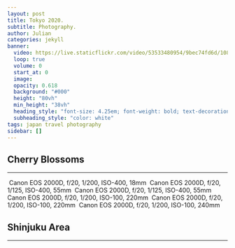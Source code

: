 ```yaml
---
layout: post
title: Tokyo 2020.
subtitle: Photography.
author: Julian
categories: jekyll
banner:
  video: https://live.staticflickr.com/video/53533480954/9bec74fd6d/1080p.mp4?s=eyJpIjo1MzUzMzQ4MDk1NCwiZSI6MTcwODExMzM3MSwicyI6ImM1ZjBkMzIyMmNlOGEyN2EzMDllODNiN2ZmMmQxYmE1NTE2ZDQ0YzciLCJ2IjoxfQ
  loop: true
  volume: 0
  start_at: 0
  image: 
  opacity: 0.618
  background: "#000"
  height: "80vh"
  min_height: "38vh"
  heading_style: "font-size: 4.25em; font-weight: bold; text-decoration: underline"
  subheading_style: "color: white"
tags: japan travel photography
sidebar: []
---
```


## Cherry Blossoms
---
<img src="/assets/images/pictures/tokyo_2020_sakura_1.jpg" alt=""> 
Canon EOS 2000D, f/20, 1/200, ISO-400, 18mm  

<img src="/assets/images/pictures/tokyo_2020_sakura_2.jpg" alt=""> 
Canon EOS 2000D, f/20, 1/125, ISO-400, 55mm  

<img src="/assets/images/pictures/tokyo_2020_sakura_3.jpg" alt=""> 
Canon EOS 2000D, f/20, 1/125, ISO-400, 55mm   


<img src="/assets/images/pictures/tokyo_2020_birds_1.jpg" alt=""> 
Canon EOS 2000D, f/20, 1/200, ISO-100, 220mm 

<img src="/assets/images/pictures/tokyo_2020_birds_2.jpg" alt=""> 
Canon EOS 2000D, f/20, 1/200, ISO-100, 220mm

<img src="/assets/images/pictures/tokyo_2020_birds_3.jpg" alt=""> 
Canon EOS 2000D, f/20, 1/200, ISO-100, 240mm

## Shinjuku Area
---
<img src="/assets/images/pictures/tokyo_2020_shinjuku_1.jpg" alt="" style="min-width: 100%;min-height: 100%;"> 
Canon EOS 2000D, f/20, 1/200, ISO-400, 18mm  

<img src="/assets/images/pictures/tokyo_2020_shinjuku_2.jpg" alt="" style="min-width: 100%;min-height: 100%;"> 
Canon EOS 2000D, f/20, 1/200, ISO-400, 18mm  

<img src="/assets/images/pictures/tokyo_2020_shinjuku_3.jpg" alt="" style="min-width: 100%;min-height: 100%;"> 
Canon EOS 2000D, f/20, 1/200, ISO-400, 18mm  

## Ueno Area
---
<img src="/assets/images/pictures/tokyo_2020_night_1.jpg" alt="" style="min-width: 100%;min-height: 100%;"> 
Canon EOS 2000D, f/20, 1/200, ISO-400, 18mm  

<img src="/assets/images/pictures/tokyo_2020_night_2.jpg" alt="" style="min-width: 100%;min-height: 100%;"> 
Canon EOS 2000D, f/20, 1/200, ISO-400, 18mm  

<img src="/assets/images/pictures/tokyo_2020_night_3.jpg" alt="" style="min-width: 100%;min-height: 100%;"> 
Canon EOS 2000D, f/20, 1/200, ISO-400, 18mm  